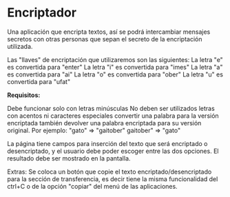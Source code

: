 # Encriptador

Una aplicación que encripta textos, así se podrá intercambiar mensajes secretos con otras personas que sepan el secreto de la encriptación utilizada.

Las "llaves" de encriptación que utilizaremos son las siguientes: La letra "e" es convertida para "enter" 
La letra "i" es convertida para "imes" 
La letra "a" es convertida para "ai" 
La letra "o" es convertida para "ober" 
La letra "u" es convertida para "ufat"

**Requisitos:**

Debe funcionar solo con letras minúsculas No deben ser utilizados letras con acentos ni caracteres especiales convertir una palabra para la versión encriptada también devolver una palabra encriptada para su versión original. Por ejemplo: "gato" => "gaitober" gaitober" => "gato"

La página tiene campos para inserción del texto que será encriptado o desencriptado, y el usuario debe poder escoger entre las dos opciones. El resultado debe ser mostrado en la pantalla.

Extras: Se coloca un botón que copie el texto encriptado/desencriptado para la sección de transferencia, es decir tiene la misma funcionalidad del ctrl+C o de la opción "copiar" del menú de las aplicaciones.
